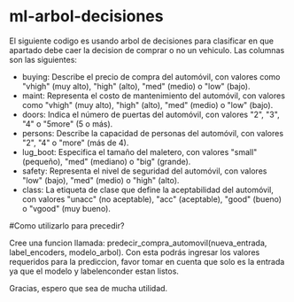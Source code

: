 # ml-arbol-decisiones


El siguiente codigo es usando arbol de decisiones para clasificar en que apartado debe caer la decision de comprar o no un vehiculo.
Las columnas son las siguientes:

- buying: Describe el precio de compra del automóvil, con valores como "vhigh" (muy alto), "high" (alto), "med" (medio) o "low" (bajo).
- maint: Representa el costo de mantenimiento del automóvil, con valores como "vhigh" (muy alto), "high" (alto), "med" (medio) o "low" (bajo).
- doors: Indica el número de puertas del automóvil, con valores "2", "3", "4" o "5more" (5 o más).
- persons: Describe la capacidad de personas del automóvil, con valores "2", "4" o "more" (más de 4).
- lug_boot: Especifica el tamaño del maletero, con valores "small" (pequeño), "med" (mediano) o "big" (grande).
- safety: Representa el nivel de seguridad del automóvil, con valores "low" (bajo), "med" (medio) o "high" (alto).
- class: La etiqueta de clase que define la aceptabilidad del automóvil, con valores "unacc" (no aceptable), "acc" (aceptable), "good" (bueno) o "vgood" (muy bueno).

#Como utilizarlo para precedir?

Cree una funcion llamada: predecir_compra_automovil(nueva_entrada, label_encoders, modelo_arbol). Con esta podrás ingresar los valores requeridos para la prediccion, favor tomar en cuenta que solo es la entrada ya que el modelo y labelenconder estan listos.

Gracias, espero que sea de mucha utilidad.
